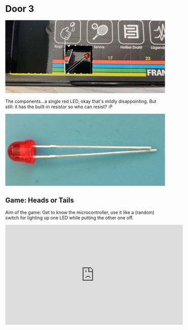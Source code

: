 # Door 3

![door](door.jpg)

The components...a single red LED, okay that's mildly disappointing. But still: it has the built-in resistor so who can resist?
:P

![components](components.jpg)

## Game: Heads or Tails

Aim of the game: Get to know the microcontroller, use it like a (random) switch for lighting up one LED while putting the other one off.

<iframe width="560" height="315" src="https://www.youtube.com/embed/gSi5n1g_Nck" frameborder="0" allow="accelerometer; autoplay; encrypted-media; gyroscope; picture-in-picture" allowfullscreen></iframe>
